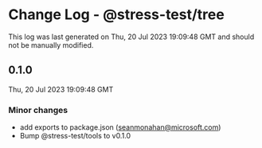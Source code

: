 # Change Log - @stress-test/tree

This log was last generated on Thu, 20 Jul 2023 19:09:48 GMT and should not be manually modified.

<!-- Start content -->

## 0.1.0

Thu, 20 Jul 2023 19:09:48 GMT

### Minor changes

- add exports to package.json (seanmonahan@microsoft.com)
- Bump @stress-test/tools to v0.1.0
